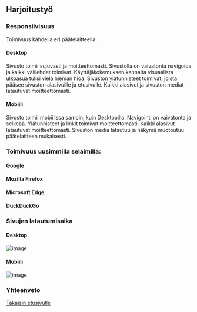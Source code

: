 ## Harjoitustyö

### Responsiivisuus
Toimivuus kahdella eri päätelaitteella. 

#### Desktop
Sivusto toimii sujuvasti ja moitteettomasti. Sivustolla on vaivatonta navigoida ja kaikki välilehdet toimivat. Käyttäjäkokemuksen kannalta visuaalista ulkoasua tulisi vielä hieman hioa. Sivuston ylätunnisteet toimivat, joista pääsee sivuston alasivuille ja etusivulle. Kaikki alasivut ja sivuston mediat latautuvat moitteettomasti. 

#### Mobiili
Sivusto toimii mobiilissa samoin, kuin Desktopilla. Navigointi on vaivatonta ja selkeää. Ylätunnisteet ja linkit toimivat moitteettomasti. Kaikki alasivut latautuvat moitteettomasti. Sivuston media latautuu ja näkymä muotoutuu päätelaitteen mukaisesti. 

### Toimivuus uusimmilla selaimilla: 

#### Google

#### Mozilla Firefox

#### Microsoft Edge

#### DuckDuckGo

### Sivujen latautumisaika

#### Desktop

![image](https://github.com/user-attachments/assets/4ffbf71d-133d-4975-b1fb-47461a732a59)



#### Mobiili

![image](https://github.com/user-attachments/assets/4434fbfb-f7f9-41d3-b2ca-dc550ec1a9f3)


### Yhteenveto

[Takaisin etusivulle](index.md)
